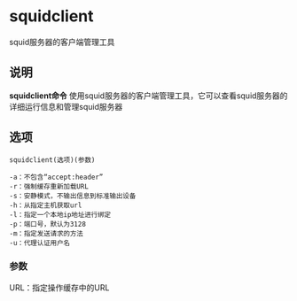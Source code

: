 squidclient
===

squid服务器的客户端管理工具

## 说明

**squidclient命令** 使用squid服务器的客户端管理工具，它可以查看squid服务器的详细运行信息和管理squid服务器

## 选项

```
squidclient(选项)(参数)
```

  

```
-a：不包含“accept:header”
-r：强制缓存重新加载URL
-s：安静模式，不输出信息到标准输出设备
-h：从指定主机获取url
-l：指定一个本地ip地址进行绑定
-p：端口号，默认为3128
-m：指定发送请求的方法
-u：代理认证用户名
```

### 参数  

URL：指定操作缓存中的URL


